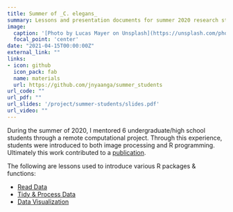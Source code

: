 ```yaml
---
title: Summer of _C. elegans_
summary: Lessons and presentation documents for summer 2020 research students
image:
  caption: '[Photo by Lucas Mayer on Unsplash](https://unsplash.com/photos/4Vhgk3G5URM?utm_source=unsplash&utm_medium=referral&utm_content=creditShareLink)'
  focal_point: 'center'
date: "2021-04-15T00:00:00Z"
external_link: ""
links:
- icon: github
  icon_pack: fab
  name: materials
  url: https://github.com/jnyaanga/summer_students
url_code: ""
url_pdf: ""
url_slides: '/project/summer-students/slides.pdf'
url_video: ""
---
```

During the summer of 2020, I mentored 6 undergraduate/high school students through a remote computational project. Through this experience, students were introduced to both image processing and R programming. Ultimately this work contributed to a [publication](/publication/growth/).

The following are lessons used to introduce various R packages & functions:
- [Read Data](https://rpubs.com/jnyaanga/807115)
- [Tidy & Process Data](https://rpubs.com/jnyaanga/807117)
- [Data Visualization](https://rpubs.com/jnyaanga/807128)

